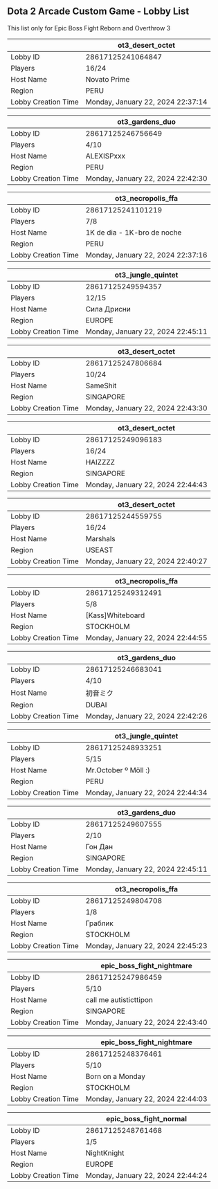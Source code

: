 ## Dota 2 Arcade Custom Game - Lobby List

This list only for Epic Boss Fight Reborn and Overthrow 3

|  | ot3_desert_octet |
| ------ | ------ |
| Lobby ID | 28617125241064847 |
| Players | 16/24 |
| Host Name | Novato Prime |
| Region | PERU |
| Lobby Creation Time | Monday, January 22, 2024 22:37:14 |


|  | ot3_gardens_duo |
| ------ | ------ |
| Lobby ID | 28617125246756649 |
| Players | 4/10 |
| Host Name | ALEXISPxxx |
| Region | PERU |
| Lobby Creation Time | Monday, January 22, 2024 22:42:30 |


|  | ot3_necropolis_ffa |
| ------ | ------ |
| Lobby ID | 28617125241101219 |
| Players | 7/8 |
| Host Name | 1K de dia - 1K-bro de noche |
| Region | PERU |
| Lobby Creation Time | Monday, January 22, 2024 22:37:16 |


|  | ot3_jungle_quintet |
| ------ | ------ |
| Lobby ID | 28617125249594357 |
| Players | 12/15 |
| Host Name | Сила Дрисни |
| Region | EUROPE |
| Lobby Creation Time | Monday, January 22, 2024 22:45:11 |


|  | ot3_desert_octet |
| ------ | ------ |
| Lobby ID | 28617125247806684 |
| Players | 10/24 |
| Host Name | SameShit |
| Region | SINGAPORE |
| Lobby Creation Time | Monday, January 22, 2024 22:43:30 |


|  | ot3_desert_octet |
| ------ | ------ |
| Lobby ID | 28617125249096183 |
| Players | 16/24 |
| Host Name | HAIZZZZ |
| Region | SINGAPORE |
| Lobby Creation Time | Monday, January 22, 2024 22:44:43 |


|  | ot3_desert_octet |
| ------ | ------ |
| Lobby ID | 28617125244559755 |
| Players | 16/24 |
| Host Name | Marshals |
| Region | USEAST |
| Lobby Creation Time | Monday, January 22, 2024 22:40:27 |


|  | ot3_necropolis_ffa |
| ------ | ------ |
| Lobby ID | 28617125249312491 |
| Players | 5/8 |
| Host Name | [Kass]Whiteboard |
| Region | STOCKHOLM |
| Lobby Creation Time | Monday, January 22, 2024 22:44:55 |


|  | ot3_gardens_duo |
| ------ | ------ |
| Lobby ID | 28617125246683041 |
| Players | 4/10 |
| Host Name | 初音ミク |
| Region | DUBAI |
| Lobby Creation Time | Monday, January 22, 2024 22:42:26 |


|  | ot3_jungle_quintet |
| ------ | ------ |
| Lobby ID | 28617125248933251 |
| Players | 5/15 |
| Host Name | Mr.October º Möll  :) |
| Region | PERU |
| Lobby Creation Time | Monday, January 22, 2024 22:44:34 |


|  | ot3_gardens_duo |
| ------ | ------ |
| Lobby ID | 28617125249607555 |
| Players | 2/10 |
| Host Name | Гон Дан |
| Region | SINGAPORE |
| Lobby Creation Time | Monday, January 22, 2024 22:45:11 |


|  | ot3_necropolis_ffa |
| ------ | ------ |
| Lobby ID | 28617125249804708 |
| Players | 1/8 |
| Host Name | Граблик |
| Region | STOCKHOLM |
| Lobby Creation Time | Monday, January 22, 2024 22:45:23 |


|  | epic_boss_fight_nightmare |
| ------ | ------ |
| Lobby ID | 28617125247986459 |
| Players | 5/10 |
| Host Name | call me autisticttipon |
| Region | SINGAPORE |
| Lobby Creation Time | Monday, January 22, 2024 22:43:40 |


|  | epic_boss_fight_nightmare |
| ------ | ------ |
| Lobby ID | 28617125248376461 |
| Players | 5/10 |
| Host Name | Born on a Monday |
| Region | STOCKHOLM |
| Lobby Creation Time | Monday, January 22, 2024 22:44:03 |


|  | epic_boss_fight_normal |
| ------ | ------ |
| Lobby ID | 28617125248761468 |
| Players | 1/5 |
| Host Name | NightKnight |
| Region | EUROPE |
| Lobby Creation Time | Monday, January 22, 2024 22:44:24 |


